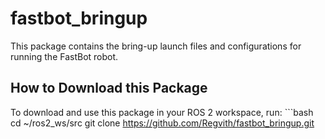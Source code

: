 # fastbot_bringup
This package contains the bring-up launch files and configurations for running the FastBot robot.
##  How to Download this Package
To download and use this package in your ROS 2 workspace, run: ```bash cd ~/ros2_ws/src git clone https://github.com/Regvith/fastbot_bringup.git

